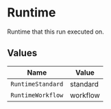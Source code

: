 # Runtime

Runtime that this run executed on.


## Values

| Name              | Value             |
| ----------------- | ----------------- |
| `RuntimeStandard` | standard          |
| `RuntimeWorkflow` | workflow          |